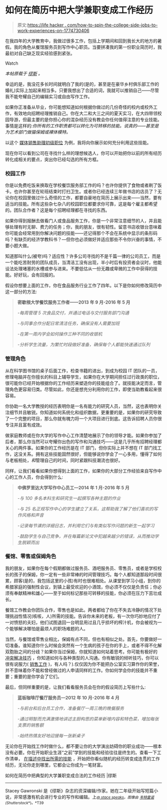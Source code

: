 # 如何在简历中把大学兼职变成工作经历

> 原文:[https://life hacker . com/how-to-spin-the-college-side-jobs-to-work-experiences-on-1774730406](https://lifehacker.com/how-to-spin-college-side-jobs-into-work-experiences-on-1774730406)

在我四年的大学教育中，我做过很多工作，包括上学期间和回到我长大的地方的暑假。我的角色从餐馆服务员到写作中心职员。当要拼凑我的第一份职业简历时，我最初对自己缺乏现实经验感到紧张。

Watch

*本帖原载于* [*缪斯*](https://www.themuse.com/advice/how-to-spin-typical-college-side-jobs-into-legitimate-work-experiences-on-your-resume) *。*

幸运的是，我没花多长时间就明白了我的(是的，甚至是在豪华乡村俱乐部工作的婚礼)实际上加起来相当多。只要我想出了合适的词，我就可以推销自己——尽管我不能夸耀自己的编辑实习或自由写作工作。

如果你正准备从毕业，你可能想知道如何根据你做过的几份奇怪的校内或校外工作，有效地向招聘经理推销自己。你在大二和大三之间的夏天实习，在大四带领校园导游，但最主要的是你担心你的混杂经历没有教会你任何值得注意的专业技能。事情是这样的:*你所有的工作职责都可以转化为可转移的技能。说真的——甚至是为艺术部门做猫保姆或裸体模特。*

以这个 [媒体销售助理初级职位](https://www.themuse.com/jobs/taboola/media-sales-associate-5b2846) 为例，我将向你展示如何充分利用这些技能。

现在你可以看到公司在寻找什么样的理想候选人，你可以开始把你以前的所有经历转化成相关的要点，突出你已经勾选的所有方框。

### 校园工作

你是以免费吃饭来换取在学校餐饮服务部工作的吗？也许你提供了食物或者刷了饭卡。也许你甚至在轮班结束时打扫卫生。或者你已经连续三年做书店的店员了？无论你在校园里做过什么奇怪的工作，都要自豪地在简历上展示出来——当然，要有适当的技能。所有这些杂七杂八的校园职位都要求你可靠，这是每个雇主都希望的。团队合作者？这是每个招聘经理都在寻找的东西。

如果你得到报酬去做看门人或食品服务工作，你是一个非常注意细节的人，并且能够处理有时无聊、费力的任务；你，我的朋友，很有韧性。留意书店收银台意味着你可能会经常用到你解决问题的技能——还记得那个不会在系统中显示的条形码吗？有缺页的经济学教科书？—但你也必须做好并适应那些不令你兴奋的事情，不要小题大做。

知道那叫什么(被夸)吗？适应性？许多公司寻找的不是千篇一律的公司员工，而是一个能吃苦耐劳的团队成员，当清洁工没有出现，半小时后有投资者会议时，他能设法处理堵塞的水槽或参与进来。不要低估从一份无趣或卑微的工作中获得的技能。好好玩，会有回报的。

假设你想要上面的工作，你在食品服务行业工作了四年。以下是你如何修改简历中这一部分的方法:

> **密歇根大学餐饮服务工作者——2013 年 9 月-2016 年 5 月**
> 
> *-每周管理 5 次食品交付，并通过电话与交付服务部门沟通*
> 
> *-与同事合作分配日常清洁任务，确保没有人需要加班*
> 
> *-在第一周内学会如何操作三种不同的收银机*
> 
> *-分析学生流量，为繁忙时段做好准备，确保每个人都能快速通过队列*

### **管理角色**

从在科学图书馆的桌子后面工作，检查书籍的进出，到成为校园 IT 团队的一员，修理电脑并在你擅长的科目上辅导学生，如果你在大学期间担任过行政类的职位，很可能你已经开始根据你的工作经历来塑造你的技能组合了。就技能决定而言，管理角色更容易归类。尽管如此，你还是想充分利用你的工作，即使当助教看起来很容易。

你协助一名大学教授的经历表明你是一名有能力的研究人员，当然，这也表明你关注细节并且敏锐。你知道如何系统化和组织数据，更重要的是，如果你的研究导致了一个完整的项目，那么你就有魄力将一个大项目进行到底。这告诉招聘人员你很专注并且富有成效。

做家庭教师或在你大学的写作中心工作清楚地展示了你的领导才能。如果你参加了后者，那么你当然可以夸耀你出色的写作和沟通技巧——这是几乎所有招聘经理都关心的两件事。如果你的工作经历是在 IT 部门，但你实际上并不想在 IT 部门找工作，这没关系。拥有这些技能固然很好，但能够说你学会了一心多用，懂得了如何与老板相处，*和*管理自己的时间，同时紧跟科技潮流也很好。

同样，让我们看看如果你想得到上面的工作，如果你的大部分工作经验来自写作中心的工作人员，你会得到什么:

> **中佛罗里达大学写作中心员工—2014 年 1 月-2016 年 5 月**
> 
> *-与 100 多名本科生和研究生一起撰写各种主题的作业*
> 
> *-与 25 名正规写作中心的学生建立了关系，这帮助我了解了他们喜欢的写作风格和声音*
> 
> *-记录每节课的详细日志，并利用它们与有类似写作问题的新生一起学习*
> 
> *-鼓励学生与自己竞争，并在每篇新论文中犯越来越少的错误，从而推动学生脱颖而出*

### **餐馆、零售或保姆角色**

我的朋友，如果你在每个假期都做过服务员、酒吧服务员、零售员，或者是学校校长的孩子的保姆，你一定有一些非常棒的时间管理技巧。每个人都知道那段时间很累，顾客(是的，我包括这里的小孩)有时也很难相处。从课堂到学习小组，到你的希腊家庭的强制性会议，到镇上最受欢迎的小酒馆，你必须不仅仅是负责任；你必须有奉献精神和雄心——至于如何标记那些可转移的技能，你必须在压力下茁壮成长。

餐馆工作教会你团队合作，零售也是如此。两者都给了你在不失去冷静的情况下处理挑战性情况(咳咳，人)所需的技能。告诉你未来的老板，有一次你巧妙地应付了一对愤怒的夫妇，他们试图退回一台明显用过且几乎损坏的榨汁机，你会被视为一个能够解决哪怕是最烦人的职场难题的人。

当然，与餐馆或零售业相比，保姆有点不同，但也有相似之处。首先，你要做好一切准备。谁知道你什么时候会突然有一个生病的孩子在你的手上，或者不得不化解双胞胎之间的分歧？如果你当过保姆，你就知道如何站着思考。你可能有极好的 [冲突解决技巧](https://www.themuse.com/advice/heres-the-reason-why-you-and-your-coworker-always-misunderstand-each-other) ，你知道如何与各种类型的人沟通。你有敏锐的倾听技巧，你可以很有说服力( [销售工作](https://www.themuse.com/advice/the-secret-to-landing-a-sales-job-is-selling-yourselfheres-how) )，有人吗？).仅仅因为你不能把办公室实习算作你的荣誉，并不意味着你不能和曾经做过的人申请同样的工作。你如何学会你的技能并不重要；重要的是你学会了它们。

最后，但同样重要的是，让我们看看服务员会在你的假设简历上写些什么:

> **蓝板咖啡厅餐厅服务员—2012 年 10 月-2016 年 4 月**
> 
> *-与前台和后台员工合作，准备餐厅一周三晚的晚餐服务*
> 
> *-通过明智而充满激情地讲述主厨构思的菜单新增内容和特色菜，增加每张支票的销售额*
> 
> *-始终热情友好地迎接每一张新桌子*

无论你在开始找工作时做什么，都不要让你的大学演出妨碍你的职业成功——根本没有必要。你在开始职业生涯“之前”学到的技能和经验往往是终生的。查看一下工作清单， [在描述中找出所需的技能](https://www.themuse.com/advice/3-easy-ways-you-can-use-the-job-description-to-get-an-interview-that-no-one-else-will-think-of) ，开始把你看似随机的经历转变成连贯的工作经历，无论你走到哪里，它都会让你成为一笔财富。

如何在简历中把典型的大学兼职变成合法的工作经历 |缪斯

* * *

Stacey Gawronski 是《缪斯》杂志的资深编辑/作家。她在二年级开始写短篇小说，非常感激有机会进行专业的写作和编辑。上[<small>*@ stace speaks*</small>](http://www.twitter.com/stacespeaks)<small>*。图像由*</small> [<small>*韦特雷诺*</small>](http://www.shutterstock.com/pic-302467703/stock-vector-barista-making-a-coffee-to-go-at-the-counter-of-a-coffee-shop-flat-illustration-vector-stock.html)<small>*(*</small><small>*Shutterstock*</small><small>*)。*T39</small>